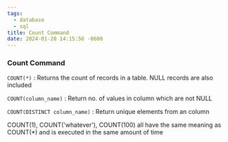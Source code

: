 ```yaml
---
tags:
  - database
  - sql
title: Count Command
date: 2024-01-28 14:15:56 -0600
---
```


### Count Command

`COUNT(*)` : Returns the count of records in a table. NULL records are also included

`COUNT(column_name)` : Return no. of values in column which are not NULL

`COUNT(DISTINCT column_name)` : Return unique elements from an column

COUNT(1), COUNT('whatever'), COUNT(100) all have the same meaning as COUNT(\*) and is executed in the same amount of time
